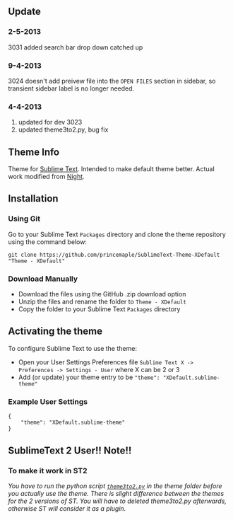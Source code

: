## Update
### 2-5-2013
3031 added search bar drop down
catched up

### 9-4-2013
3024 doesn't add preivew file into the `OPEN FILES`	section in sidebar, so transient sidebar label is no longer needed.

### 4-4-2013
1. updated for dev 3023
2. updated theme3to2.py, bug fix

## Theme Info

Theme for [Sublime Text](http://www.sublimetext.com/). Intended to make default theme better. Actual work modified from [Night](https://github.com/mishu91/sublime-text-theme-Night).

## Installation

### Using Git

Go to your Sublime Text `Packages` directory and clone the theme repository using the command below:

    git clone https://github.com/princemaple/SublimeText-Theme-XDefault "Theme - XDefault"

### Download Manually

* Download the files using the GitHub .zip download option
* Unzip the files and rename the folder to `Theme - XDefault`
* Copy the folder to your Sublime Text `Packages` directory

## Activating the theme

To configure Sublime Text to use the theme:

* Open your User Settings Preferences file `Sublime Text X -> Preferences -> Settings - User` where X can be 2 or 3
* Add (or update) your theme entry to be `"theme": "XDefault.sublime-theme"`

### Example User Settings

    {
        "theme": "XDefault.sublime-theme"
    }

## SublimeText 2 User!! Note!!

### To make it work in ST2
*You have to run the python script [`theme3to2.py`](https://raw.github.com/princemaple/workspace/master/theme3to2.py) in the theme folder before you actually use the theme. There is slight difference between the themes for the 2 versions of ST. You will have to deleted theme3to2.py afterwards, otherwise ST will consider it as a plugin.*
